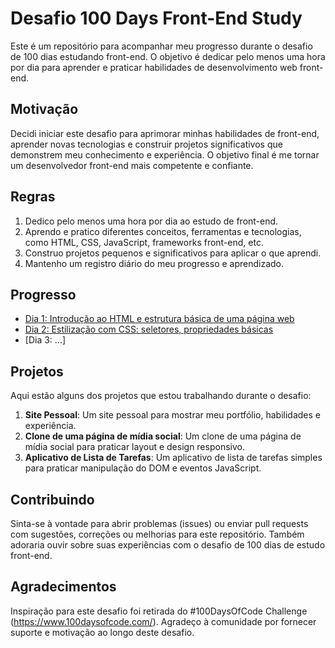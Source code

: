 # Desafio 100 Days Front-End Study

Este é um repositório para acompanhar meu progresso durante o desafio de 100 dias estudando front-end. O objetivo é dedicar pelo menos uma hora por dia para aprender e praticar habilidades de desenvolvimento web front-end.

## Motivação

Decidi iniciar este desafio para aprimorar minhas habilidades de front-end, aprender novas tecnologias e construir projetos significativos que demonstrem meu conhecimento e experiência. O objetivo final é me tornar um desenvolvedor front-end mais competente e confiante.

## Regras

1. Dedico pelo menos uma hora por dia ao estudo de front-end.
2. Aprendo e pratico diferentes conceitos, ferramentas e tecnologias, como HTML, CSS, JavaScript, frameworks front-end, etc.
3. Construo projetos pequenos e significativos para aplicar o que aprendi.
4. Mantenho um registro diário do meu progresso e aprendizado.

## Progresso

- [Dia 1: Introdução ao HTML e estrutura básica de uma página web](/progress/dia01.md)
- [Dia 2: Estilização com CSS: seletores, propriedades básicas](/progress/dia02.md)
- [Dia 3: ...]

## Projetos

Aqui estão alguns dos projetos que estou trabalhando durante o desafio:

1. **Site Pessoal**: Um site pessoal para mostrar meu portfólio, habilidades e experiência.
2. **Clone de uma página de mídia social**: Um clone de uma página de mídia social para praticar layout e design responsivo.
3. **Aplicativo de Lista de Tarefas**: Um aplicativo de lista de tarefas simples para praticar manipulação do DOM e eventos JavaScript.

## Contribuindo

Sinta-se à vontade para abrir problemas (issues) ou enviar pull requests com sugestões, correções ou melhorias para este repositório. Também adoraria ouvir sobre suas experiências com o desafio de 100 dias de estudo front-end.

## Agradecimentos

Inspiração para este desafio foi retirada do #100DaysOfCode Challenge (https://www.100daysofcode.com/). Agradeço à comunidade por fornecer suporte e motivação ao longo deste desafio.
